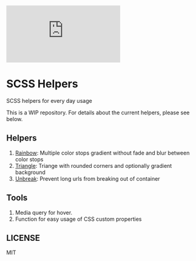 [![Analytics](https://ga-beacon.appspot.com/UA-83446952-1/github.com/scriptex/scss-helpers/README.md)](https://github.com/scriptex/scss-helpers/)

# SCSS Helpers

SCSS helpers for every day usage

This is a WIP repository. For details about the current helpers, please see below.

## Helpers

1. [Rainbow](https://codepen.io/scriptex/pen/pQPKXJ): Multiple color stops gradient without fade and blur between color stops
2. [Triangle](https://codepen.io/scriptex/pen/xQgZBg): Triange with rounded corners and optionally gradient background
3. [Unbreak](https://css-tricks.com/snippets/css/prevent-long-urls-from-breaking-out-of-container/): Prevent long urls from breaking out of container

## Tools

1. Media query for hover.
2. Function for easy usage of CSS custom properties

## LICENSE

MIT
